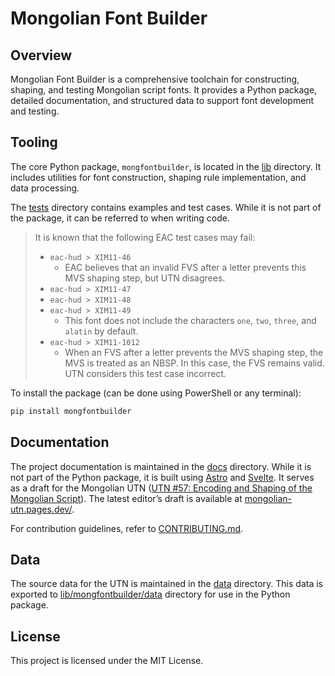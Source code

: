 # Mongolian Font Builder

## Overview

Mongolian Font Builder is a comprehensive toolchain for constructing, shaping, and testing Mongolian script fonts. It provides a Python package, detailed documentation, and structured data to support font development and testing.

## Tooling

The core Python package, `mongfontbuilder`, is located in the [lib](https://github.com/Kushim-Jiang/mongfontbuilder/blob/main/lib) directory. It includes utilities for font construction, shaping rule implementation, and data processing.

The [tests](https://github.com/Kushim-Jiang/mongfontbuilder/blob/main/tests) directory contains examples and test cases. While it is not part of the package, it can be referred to when writing code.

> It is known that the following EAC test cases may fail:
>
> - `eac-hud > XIM11-46`
>   - EAC believes that an invalid FVS after a letter prevents this MVS shaping step, but UTN disagrees.
> - `eac-hud > XIM11-47`
> - `eac-hud > XIM11-48`
> - `eac-hud > XIM11-49`
>   - This font does not include the characters `one`, `two`, `three`, and `alatin` by default.
> - `eac-hud > XIM11-1012`
>   - When an FVS after a letter prevents the MVS shaping step, the MVS is treated as an NBSP. In this case, the FVS remains valid. UTN considers this test case incorrect.

To install the package (can be done using PowerShell or any terminal):

```powershell
pip install mongfontbuilder
```

## Documentation

The project documentation is maintained in the [docs](https://github.com/Kushim-Jiang/mongfontbuilder/blob/main/docs) directory. While it is not part of the Python package, it is built using [Astro](https://astro.build/) and [Svelte](https://svelte.dev/). It serves as a draft for the Mongolian UTN ([UTN \#57: Encoding and Shaping of the Mongolian Script](https://www.unicode.org/notes/tn57/)). The latest editor’s draft is available at [mongolian-utn.pages.dev/](https://mongolian-utn.pages.dev/).

For contribution guidelines, refer to [CONTRIBUTING.md](CONTRIBUTING.md).

## Data

The source data for the UTN is maintained in the [data](https://github.com/Kushim-Jiang/mongfontbuilder/blob/main/data) directory. This data is exported to [lib/mongfontbuilder/data](https://github.com/Kushim-Jiang/mongfontbuilder/tree/main/lib/mongfontbuilder/data) directory for use in the Python package.

## License

This project is licensed under the MIT License.
